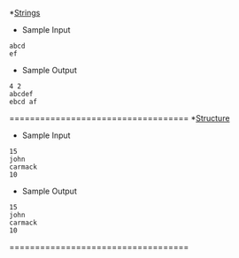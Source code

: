 *[Strings](https://github.com/AmanDhimanD/CPP/blob/main/01_HR/Strings.cpp)
- Sample Input
```
abcd
ef
```
- Sample Output
```
4 2
abcdef
ebcd af
```
===================================
*[Structure](https://github.com/AmanDhimanD/CPP/blob/main/01_HR/Structs.cpp)
- Sample Input
```
15
john
carmack
10
```
- Sample Output
```
15
john
carmack
10
```
===================================

